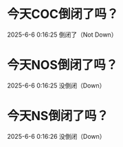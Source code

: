 # 今天COC倒闭了吗？

2025-6-6 0:16:25 倒闭了（Not Down）

# 今天NOS倒闭了吗？

2025-6-6 0:16:25 没倒闭（Down）

# 今天NS倒闭了吗？

2025-6-6 0:16:26 没倒闭（Down）

